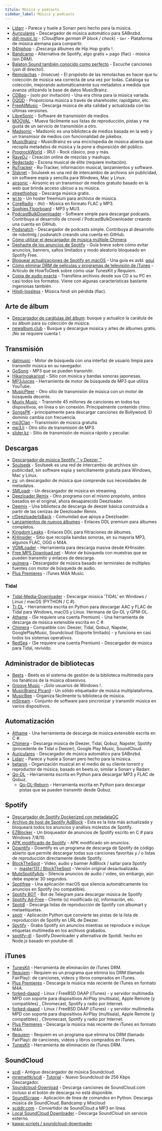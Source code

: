 ```yaml
---
título: Música y podcasts
sidebar_label: Música y podcasts
---
```


- [Lidarr](https://github.com/lidarr/Lidarr) - Parece y huele a Sonarr pero hecho para la música.
- [Auriculares](https://github.com/rembo10/headphones) - Descargador de música automático para SABnzbd.
- [ddl-music.to](http://ddl-music.to/) - (_Cloudflare german IP block / check_) - `Ger` - Plataforma de música alemana para compartir.
- [94hiphop](http://94hiphop.com/) - ¡Descarga álbumes de Hip Hop gratis !.
- [Bandcamp](https://www.bandcamp.com/) - Alternativa de Spotify, algo gratis + pago (flac) - música (sin DRM).
- [Balaton Sound también conocido como perfecto](https://per-fect.nl) - Escuche canciones (¡sin dl directo!).
- [Remolachas](http://beets.io/) - (insecue) - El propósito de las remolachas es hacer que tu colección de música sea correcta de una vez por todas. Cataloga su colección, mejorando automáticamente sus metadatos a medida que avanza utilizando la base de datos MusicBrainz.
- [CDBao](https://www.cdbao.net/) - (solo por invitación) - Una era china para la música variada.
- [DQQD](https://dqqd.org/) - Proporciona música a través de sharehoster, rapidgator, etc.
- [FreeAllMusic](https://freeallmusic.top/) - Descarga música de alta calidad y actualizada con las últimas versiones.
- [LibreSonic](https://github.com/Libresonic/libresonic) - Software de transmisión de medios.
- [MOOVAL](https://www.mooval.de/) - Mueva fácilmente sus listas de reproducción, pistas y me gusta de un servicio de transmisión a otro.
- [Madsonic](https://www.madsonic.org/) - Madsonic es una biblioteca de medios basada en la web y un transmisor de medios con funcionalidad de jukebox.
- [MusicBrainz](https://musicbrainz.org/) - MusicBrainz es una enciclopedia de música abierta que recopila metadatos de música y la pone a disposición del público.
- [ProgrockWorld](https://progrockworld.ru/) - (RU) - Rock clásico, pop y más.
- [RaveDJ](https://rave.dj/) - Creación online de mezclas y mashups.
- [Redactado](https://redacted.ch/) - Escena musical de élite (requiere invitación).
- [RuTracker](http://rutracker.org/forum/index.php) - Ru-Tracker, información musical, lanzamientos y software.
- [Slsknet](http://www.slsknet.org/news/node/1) - Soulseek es una red de intercambio de archivos sin publicidad, sin software espía y sencilla para Windows, Mac y Linux.
- [airsonic](https://airsonic.github.io/) - Airsonic es un transmisor de medios gratuito basado en la web que brinda acceso ubicuo a su música.
- [streethiphop](https://www.streethiphop.org/) - Descarga música gratis.
- [wi.to](https://www.wi.to/) - Un hoster freemium para archivos de música.
- [CoreRadio](http://coreradio.ru) - (`RU`) - Música en formato FLAC y MP3.
- [Sophies Floorboard](http://sophiesfloorboard.blogspot.co.uk) - MP3 y MU3.
- [PodcastBulkDownloader](https://github.com/cnovel/PodcastBulkDownloader) - Software simple para descargar podcasts. Contribuya al desarrollo de cnovel / PodcastBulkDownloader creando una cuenta en GitHub.
- [Podsnatch](https://github.com/robotmlg/podsnatch) - Descargador de podcasts simple. Contribuya al desarrollo de robotmlg / podsnatch creando una cuenta en GitHub.
- [Cómo utilizar el descargador de música múltiple Chimera](https://www.youtube.com/watch?v=5y8rtsLw7Rc)
- [Deshazte de los anuncios de Spotify](https://www.reddit.com/r/Piracy/comments/9jvlf8/get_rid_of_spotify_adsbannerslimited_skips_and/) - Guía breve sobre cómo evitar anuncios, banners, saltos limitados y modo aleatorio bloqueado en Spotify Free.
- [Bloquear actualizaciones de Spotify en macOS](https://donotupdatespotify.sh/) - Una guía es avbl. [aquí](https://reddit.com/r/Piracy/comments/d2z6kc/guide_spotify_free_without_ads_for_mac_os/)
- [Cómo eliminar DRM de películas y programas de televisión de iTunes](https://www.howtogeek.com/291612/how-to-remove-drm-from-itunes-movies-and-tv-shows/) - Artículo de HowToGeek sobre cómo usar TunesKit y Requiem.
- [Copia de audio exacta](http://www.exactaudiocopy.de/) - Transfiera archivos desde sus CD a su PC en casi todos los formatos. Viene con algunas características bastante ingeniosas también.
- [Hindi-lossless](https://hindi-lossless.blogspot.com/) - Música hindi sin pérdida (flac).

## Arte de álbum

- [Descargador de carátulas del álbum](https://sourceforge.net/projects/album-art/): busque y actualice la carátula de su álbum para su colección de música.
- [newalbum.club](https://newalbum.club/) - Busque y descargue música y artes de álbumes gratis. ¡No se requiere cuenta !.

## Transmisión

- [datmusic](https://datmusic.xyz/) - Motor de búsqueda con una interfaz de usuario limpia para transmitir música en su navegador.
- [GoSong](https://gosong.unblocked.gdn/) - MP3 que se pueden transmitir.
- [Hikarinoakariost](https://hikarinoakariost.info/) - Sitio con música y bandas sonoras japonesas.
- [MP3Juices](https://mp3juices.unblocked.gdn/) - Herramienta de motor de búsqueda de MP3 que utiliza YouTube.
- [MusicPleer](https://musicpleer.la/) - Otro sitio de transmisión de música con un motor de búsqueda decente.
- [Muxiv Music](https://muxiv.com/) - Transmite 45 millones de canciones en todos tus dispositivos, en línea o sin conexión. Principalmente contenido chino.
- [SongsPK](https://songs-pk.in/) - principalmente para descargar canciones de Bollywood. El dominio cambia con frecuencia.
- [mp3Clan](http://mp3guild.com/) - Transmisión de música gratuita.
- [mp3.li](http://mp3li.unblckd.club) - Otro sitio de transmisión de MP3.
- [slider.kz](http://slider.kz/) - Sitio de transmisión de música rápido y peculiar.

## Descargas

- [Descargador de música Spotify ™ y Deezer ™](https://chrome.google.com/webstore/detail/spotify-deezer-music-down/pocmgnhmjgjghodelfkhbjaoidmbadpo/related)
- [Soulseek](http://www.soulseekqt.net/news/) - Soulseek es una red de intercambio de archivos sin publicidad, sin software espía y sencillamente gratuita para Windows, Mac y Linux.
- [irs](https://github.com/kepoorhampond/irs): un descargador de música que comprende sus necesidades de metadatos.
- [SMLoadr](https://git.fuwafuwa.moe/SMLoadrDev/SMLoadr) - Un descargador de música en streaming.
- [Deezloader Remix](https://notabug.org/RemixDevs/DeezloaderRemix) - Otro programa con el mismo propósito, ambos basados en el original, ahora desaparecido Deezloader.
- [Deemix](https://deemix.app/) - Una biblioteca de descarga de deezer básica construida a partir de las cenizas de Deezloader Remix.
- [r/DeezloaderIsBack](https://www.reddit.com/r/DeezloadersIsBack) - Comunidad que apoya a Deezloader.
- [Lanzamientos de nuevos álbumes](http://newalbumreleases.net/) - Enlaces DDL premium para álbumes completos.
- [Kingdom Leaks](https://kingdom-leaks.com/) - Enlaces DDL para filtraciones de álbumes.
- [KHInsider](https://downloads.khinsider.com/) - Sitio que recopila bandas sonoras, en su mayoría MP3, algunos FLAC, OGG o M4A.
- [VGMLoader](https://github.com/TheLastZombie/VGMLoader) - Herramienta para descarga masiva desde KHInsider.
- [Free MPS Download.net](https://free-mp3-download.net/) - Motor de búsqueda con muestras que se pueden transmitir y enlaces de descarga.
- [quimera](https://notabug.org/Aesir/chimera) - Descargador de música basado en terminales de múltiples fuentes con motor de búsqueda de audio.
- [Plus Premieres](https://www.pluspremieres.nz/) - iTunes M4A Music.

### Tidal

- [Tidal-Media-Downloader](https://github.com/yaronzz/Tidal-Media-Downloader) - Descargar música 'TIDAL' en Windows / Linux / macOS (PYTHON / C #).
- [Ti-DL](https://github.com/Sorrow446/Ti-DL) - Herramienta escrita en Python para descargar AAC y FLAC de Tidal para Windows, macOS y Linux. Hermana de Qo-DL y GPM-DL.
- [Athame](https://github.com/fuzzybabybunny/Athame) - (Se requiere una cuenta Premium) - Una herramienta de descarga de música extensible escrita en C #.
- [Chimera](https://notabug.org/Aesir/chimera) - Compatible con: Deezer, Tidal, Qobuz, Napster, GooglePlayMusic, Soundcloud (Soporte limitado) - y funciona en casi todos los sistemas operativos.
- [RedSea](https://github.com/redsudo/RedSea) - (Se requiere una cuenta Premium) - Descargador de música para Tidal, revivido.

## Administrador de bibliotecas

- [Beets](https://github.com/beetbox/beets) - Beets es el sistema de gestión de la biblioteca multimedia para los fanáticos de la música obsesivos.
- [Groove Music](https://www.microsoft.com/en-us/p/groove-music/9wzdncrfj3pt?activetab=pivot:overviewtab) - ¡Solo usuarios de Windows !.
- [MusicBrainz Picard](https://picard.musicbrainz.org/) - Un sólido etiquetador de música multiplataforma.
- [MusicBee](https://getmusicbee.com/) - Organiza fácilmente tu biblioteca de música.
- [mStream](http://mstream.io/) - Conjunto de software para sincronizar y transmitir música en varios dispositivos.

## Automatización

- [Athame](https://github.com/fuzzybabybunny/Athame) - Una herramienta de descarga de música extensible escrita en C #.
- [Chimera](https://notabug.org/Aesir/chimera) - Descarga música de Deezer, Tidal, Qobuz, Napster, Spotify (procedente de Tidal o Deezer), Google Play Music, SoundCloud.
- [Auriculares](https://github.com/rembo10/headphones) - Descargador de música automático para SABnzbd.
- [Lidarr](https://github.com/lidarr/Lidarr) - Parece y huele a Sonarr pero hecho para la música.
- [betanin](https://github.com/sentriz/betanin/) - Organización musical en el medio de su cliente torrent y reproductor de música, basado en beets.io, similar a Sonarr y Radarr.
- [Qo-DL](https://github.com/vvaidy/Qo-DL) - Herramienta escrita en Python para descargar MP3 y FLAC de Qobuz.
  - [Qo-DL-Reborn](https://github.com/badumbass/Qo-DL-Reborn) - Herramienta escrita en Python para descargar pistas que se pueden transmitir desde Qobuz.

## Spotify

- [Descargador de Spotify Dockerized con metadataOC](https://www.removeddit.com/r/Piracy/comments/ew5cus/dockerized_spotify_downloader_with_metadata/)
- [Archivo de host de Spotify AdBlock](https://www.reddit.com/r/Piracy/comments/9tcbvc/spotify_adblock_host_file_uptodate_effective/) - Esta es la lista más actualizada y bloqueará todos los anuncios y análisis molestos de Spotify.
- [EZBlocker](https://github.com/Xeroday/Spotify-Ad-Blocker/) - Un bloqueador de anuncios de Spotify escrito en C # para Windows 7/8/10.
- [APK modificado de Spotify](https://forum.mobilism.org/viewtopic.php?f=1332&t=2950704) - APK modificado sin anuncios.
- [Downtify](https://github.com/Superhackman/downtify-premium) - Downtify es un programa de descarga de Spotify de código abierto que permite descargar todas sus canciones favoritas y / o listas de reproducción directamente desde Spotify.
- [BlockTheSpot](https://github.com/mrpond/BlockTheSpot) - Video, audio y banner AdBlock / saltar para Spotify
  - [master131 / BlockTheSpot](https://github.com/master131/BlockTheSpot) - Versión original desactualizada.
- [MuteSpotifyAds](https://github.com/simonmeusel/MuteSpotifyAds) - Silencia anuncios de audio / video, sin embargo, aún debe esperar 30 segundos.
- [Spotifree](https://github.com/ArtemGordinsky/Spotifree) - Una aplicación macOS que silencia automáticamente los anuncios en Spotify (no compatible).
- [Spotify BOT](https://t.me/spotify_down_bot) - Bot de Telegram para descargar música de Spotify
- [Spotify Ad-Free](https://github.com/CHEF-KOCH/Spotify-Ad-free) - Cliente (s) modificado (s), información, etc.
- [Spotdl](https://github.com/ritiek/spotify-downloader) - Descarga listas de reproducción de Spotify con albumart y metaetiquetas.
- [spotr](https://github.com/XDGFX/spotr) - Aplicación Python que convierte las pistas de la lista de reproducción de Spotify en URL de Deezer.
- [Spytify](https://jwallet.github.io/spy-spotify/) - Graba Spotify sin anuncios mientras se reproduce e incluye etiquetas multimedia en los archivos grabados.
- [spotify-dl](https://github.com/SwapnilSoni1999/spotify-dl) - Spotify Downloader y alternativa de Spotdl. hecho en Node.js basado en youtube-dl.

## iTunes

- [TunesKit](https://www.tuneskit.com/) - Herramienta de eliminación de iTunes DRM.
- [Requiem](https://digiex.net/threads/requiem-4-1-remove-itunes-drm-fairplay-from-music-video-and-books.11796/) - Requiem es un programa que elimina los DRM (llamado FairPlay): de canciones, videos y libros comprados en iTunes.
- [Plus Premieres](https://www.pluspremieres.eu/) - Descarga la música más reciente de iTunes en formato M4A.
- [forked-daapd](https://ejurgensen.github.io/forked-daapd/) - Linux / FreeBSD DAAP (iTunes) - y servidor multimedia MPD con soporte para dispositivos AirPlay (multisala), Apple Remote (y compatibles) , Chromecast, Spotify y radio por Internet.
- [forked-daapd](https://ejurgensen.github.io/forked-daapd/) - Linux / FreeBSD DAAP (iTunes) - y servidor multimedia MPD con soporte para dispositivos AirPlay (multisala), Apple Remote (y compatibles) , Chromecast, Spotify y radio por Internet.
- [Plus Premieres](https://www.pluspremieres.eu/) - Descarga la música más reciente de iTunes en formato M4A.
- [Requiem](https://digiex.net/threads/requiem-4-1-remove-itunes-drm-fairplay-from-music-video-and-books.11796/) - Requiem es un programa que elimina los DRM (llamado FairPlay): de canciones, videos y libros comprados en iTunes.
- [TunesKit](https://www.tuneskit.com/) - Herramienta de eliminación de iTunes DRM.

## SoundCloud

- [scdl](https://github.com/flyingrub/scdl) - Antiguo descargador de música Soundcloud.
- [mrwnwttk/scdl](https://github.com/mrwnwttk/scdl) - [Tutorial](https://www.removeddit.com/r/Piracy/comments/euhd77/scdl_a_256_kbps_soundcloud_downloader_now_with/) - Nuevo Soundcloud de 256 Kbps Descargador.
- [Soundcloud-Download](https://github.com/linnit/Soundcloud-Downloader) - Descarga canciones de SoundCloud.com incluso si el botón de descarga no está disponible.
- [SoundScrape](https://github.com/Miserlou/SoundScrape) - Aplicación de línea de comandos en Python. Descarga música de SoundCloud, Bandcamp y Mixcloud
- [scddlr.com](https://www.scddlr.com/) - Convertidor de SoundCloud a MP3 en línea.
- [Local SoundCloud Downloader](https://greasyfork.org/en/scripts/394837-local-soundcloud-downloader) - Descarga SoundCloud sin servicio externo.
- [kawai-scripts / soundcloud-downloader](https://greasyfork.org/de/scripts/396057-kawai-scripts-soundcloud-downloader)
